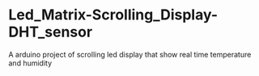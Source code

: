 # Led_Matrix-Scrolling_Display-DHT_sensor

A arduino project of scrolling led display that show real time temperature and humidity
